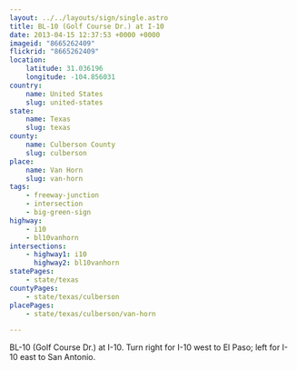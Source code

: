 ```yaml
---
layout: ../../layouts/sign/single.astro
title: BL-10 (Golf Course Dr.) at I-10
date: 2013-04-15 12:37:53 +0000 +0000
imageid: "8665262409"
flickrid: "8665262409"
location:
    latitude: 31.036196
    longitude: -104.856031
country:
    name: United States
    slug: united-states
state:
    name: Texas
    slug: texas
county:
    name: Culberson County
    slug: culberson
place:
    name: Van Horn
    slug: van-horn
tags:
    - freeway-junction
    - intersection
    - big-green-sign
highway:
    - i10
    - bl10vanhorn
intersections:
    - highway1: i10
      highway2: bl10vanhorn
statePages:
    - state/texas
countyPages:
    - state/texas/culberson
placePages:
    - state/texas/culberson/van-horn

---
```

BL-10 (Golf Course Dr.) at I-10.  Turn right for I-10 west to El Paso; left for I-10 east to San Antonio.
